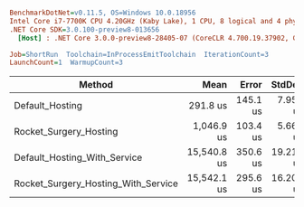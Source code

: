 ``` ini

BenchmarkDotNet=v0.11.5, OS=Windows 10.0.18956
Intel Core i7-7700K CPU 4.20GHz (Kaby Lake), 1 CPU, 8 logical and 4 physical cores
.NET Core SDK=3.0.100-preview8-013656
  [Host] : .NET Core 3.0.0-preview8-28405-07 (CoreCLR 4.700.19.37902, CoreFX 4.700.19.40503), 64bit RyuJIT

Job=ShortRun  Toolchain=InProcessEmitToolchain  IterationCount=3  
LaunchCount=1  WarmupCount=3  

```
|                              Method |        Mean |    Error |    StdDev | Ratio | RatioSD |
|------------------------------------ |------------:|---------:|----------:|------:|--------:|
|                     Default_Hosting |    291.8 us | 145.1 us |  7.952 us |  1.00 |    0.00 |
|              Rocket_Surgery_Hosting |  1,046.9 us | 103.4 us |  5.667 us |  3.59 |    0.08 |
|        Default_Hosting_With_Service | 15,540.8 us | 350.6 us | 19.219 us | 53.28 |    1.42 |
| Rocket_Surgery_Hosting_With_Service | 15,542.1 us | 295.6 us | 16.202 us | 53.28 |    1.40 |
